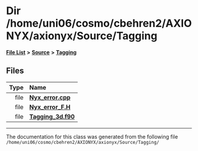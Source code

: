
# Dir /home/uni06/cosmo/cbehren2/AXIONYX/axionyx/Source/Tagging


[**File List**](files.md) **>** [**Source**](dir_74389ed8173ad57b461b9d623a1f3867.md) **>** [**Tagging**](dir_c14a965952b26c2f69053cc66c8fb69f.md)











## Files

| Type | Name |
| ---: | :--- |
| file | [**Nyx\_error.cpp**](Source_2Tagging_2Nyx__error_8cpp.md) <br> |
| file | [**Nyx\_error\_F.H**](Nyx__error__F_8H.md) <br> |
| file | [**Tagging\_3d.f90**](Source_2Tagging_2Tagging__3d_8f90.md) <br> |


















------------------------------
The documentation for this class was generated from the following file `/home/uni06/cosmo/cbehren2/AXIONYX/axionyx/Source/Tagging/`